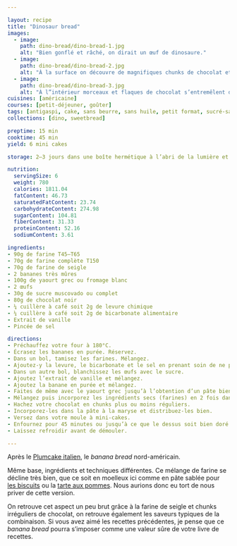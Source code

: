 ```yaml
---

layout: recipe
title: "Dinosaur bread"
images:
  - image:
    path: dino-bread/dino-bread-1.jpg
    alt: "Bien gonflé et râché, on dirait un œuf de dinosaure."
  - image:
    path: dino-bread/dino-bread-2.jpg
    alt: "À la surface on découvre de magnifiques chunks de chocolat et devine le son de blé des farines peu raffinées."
  - image:
    path: dino-bread/dino-bread-3.jpg
    alt: "À l”intérieur morceaux et flaques de chocolat s’entremêlent dans un concert de textures."
cuisines: [américaine]
courses: [petit-déjeuner, goûter]
tags: [antigaspi, cake, sans beurre, sans huile, petit format, sucré-salé]
collections: [dino, sweetbread]

preptime: 15 min
cooktime: 45 min
yield: 6 mini cakes

storage: 2–3 jours dans une boîte hermétique à l’abri de la lumière et de la chaleur. 5 jours au frigo. 2 mois au congélateur.

nutrition:
  servingSize: 6
  weight: 780
  calories: 1811.04
  fatContent: 46.73
  saturatedFatContent: 23.74
  carbohydrateContent: 274.98
  sugarContent: 104.81
  fiberContent: 31.33
  proteinContent: 52.16
  sodiumContent: 3.61

ingredients:
- 90g de farine T45–T65
- 70g de farine complète T150
- 70g de farine de seigle
- 2 bananes très mûres
- 100g de yaourt grec ou fromage blanc
- 2 œufs
- 30g de sucre muscovado ou complet
- 80g de chocolat noir
- ¼ cuillère à café soit 2g de levure chimique
- ¼ cuillère à café soit 2g de bicarbonate alimentaire
- Extrait de vanille 
- Pincée de sel 

directions:
- Préchauffez votre four à 180°C.
- Écrasez les bananes en purée. Réservez.
- Dans un bol, tamisez les farines. Mélangez.
- Ajoutez-y la levure, le bicarbonate et le sel en prenant soin de ne pas les mettre en contact pour le moment. Réservez.
- Dans un autre bol, blanchissez les œufs avec le sucre. 
- Ajoutez l’extrait de vanille et mélangez.
- Ajoutez la banane en purée et mélangez.
- Faites de même avec le yaourt grec jusqu’à l’obtention d’un pâte bien lisse.
- Mélangez puis incorporez les ingrédients secs (farines) en 2 fois dans le bol des ingrédients humides à l’aide d’une maryse.
- Hachez votre chocolat en chunks plus ou moins réguliers.
- Incorporez-les dans la pâte à la maryse et distribuez-les bien.
- Versez dans votre moule à mini-cakes.
- Enfournez pour 45 minutes ou jusqu’à ce que le dessus soit bien doré et que la pointe d’un couteau ressorte légèrement humide.
- Laissez refroidir avant de démouler.

---
```


Après le [Plumcake italien](dino-plumcake.html), le <i lang="en">banana bread</i> nord-américain.

Même base, ingrédients et techniques différentes. Ce mélange de farine se décline très bien, que ce soit en moelleux ici comme en pâte sablée pour [les biscuits](dinosaurus.html) ou la [tarte aux pommes](tarte-pomme.html). Nous aurions donc eu tort de nous priver de cette version.

On retrouve cet aspect un peu brut grâce à la farine de seigle et chunks irréguliers de chocolat, on retrouve également les saveurs typiques de la combinaison. Si vous avez aimé les recettes précédentes, je pense que ce <i lang="en">banana bread</i> pourra s’imposer comme une valeur sûre de votre livre de recettes.
